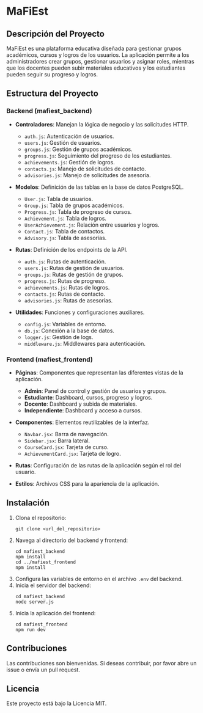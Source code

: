 # MaFiEst

## Descripción del Proyecto
MaFiEst es una plataforma educativa diseñada para gestionar grupos académicos, cursos y logros de los usuarios. La aplicación permite a los administradores crear grupos, gestionar usuarios y asignar roles, mientras que los docentes pueden subir materiales educativos y los estudiantes pueden seguir su progreso y logros.

## Estructura del Proyecto

### Backend (mafiest_backend)
- **Controladores**: Manejan la lógica de negocio y las solicitudes HTTP.
  - `auth.js`: Autenticación de usuarios.
  - `users.js`: Gestión de usuarios.
  - `groups.js`: Gestión de grupos académicos.
  - `progress.js`: Seguimiento del progreso de los estudiantes.
  - `achievements.js`: Gestión de logros.
  - `contacts.js`: Manejo de solicitudes de contacto.
  - `advisories.js`: Manejo de solicitudes de asesoría.

- **Modelos**: Definición de las tablas en la base de datos PostgreSQL.
  - `User.js`: Tabla de usuarios.
  - `Group.js`: Tabla de grupos académicos.
  - `Progress.js`: Tabla de progreso de cursos.
  - `Achievement.js`: Tabla de logros.
  - `UserAchievement.js`: Relación entre usuarios y logros.
  - `Contact.js`: Tabla de contactos.
  - `Advisory.js`: Tabla de asesorías.

- **Rutas**: Definición de los endpoints de la API.
  - `auth.js`: Rutas de autenticación.
  - `users.js`: Rutas de gestión de usuarios.
  - `groups.js`: Rutas de gestión de grupos.
  - `progress.js`: Rutas de progreso.
  - `achievements.js`: Rutas de logros.
  - `contacts.js`: Rutas de contacto.
  - `advisories.js`: Rutas de asesorías.

- **Utilidades**: Funciones y configuraciones auxiliares.
  - `config.js`: Variables de entorno.
  - `db.js`: Conexión a la base de datos.
  - `logger.js`: Gestión de logs.
  - `middleware.js`: Middlewares para autenticación.

### Frontend (mafiest_frontend)
- **Páginas**: Componentes que representan las diferentes vistas de la aplicación.
  - **Admin**: Panel de control y gestión de usuarios y grupos.
  - **Estudiante**: Dashboard, cursos, progreso y logros.
  - **Docente**: Dashboard y subida de materiales.
  - **Independiente**: Dashboard y acceso a cursos.

- **Componentes**: Elementos reutilizables de la interfaz.
  - `Navbar.jsx`: Barra de navegación.
  - `Sidebar.jsx`: Barra lateral.
  - `CourseCard.jsx`: Tarjeta de curso.
  - `AchievementCard.jsx`: Tarjeta de logro.

- **Rutas**: Configuración de las rutas de la aplicación según el rol del usuario.

- **Estilos**: Archivos CSS para la apariencia de la aplicación.

## Instalación
1. Clona el repositorio:
   ```
   git clone <url_del_repositorio>
   ```
2. Navega al directorio del backend y frontend:
   ```
   cd mafiest_backend
   npm install
   cd ../mafiest_frontend
   npm install
   ```
3. Configura las variables de entorno en el archivo `.env` del backend.
4. Inicia el servidor del backend:
   ```
   cd mafiest_backend
   node server.js
   ```
5. Inicia la aplicación del frontend:
   ```
   cd mafiest_frontend
   npm run dev
   ```

## Contribuciones
Las contribuciones son bienvenidas. Si deseas contribuir, por favor abre un issue o envía un pull request.

## Licencia
Este proyecto está bajo la Licencia MIT.